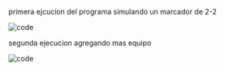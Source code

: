 primera ejcucion del programa simulando un marcador de 2-2

![code](https://github.com/user-attachments/assets/4e375a20-5df8-4fac-a972-4fb06b8f8891)

segunda ejecucion agregando mas equipo 

![code](https://github.com/user-attachments/assets/6ae3d152-b377-4da4-b4c9-84f82c4f36b2)
